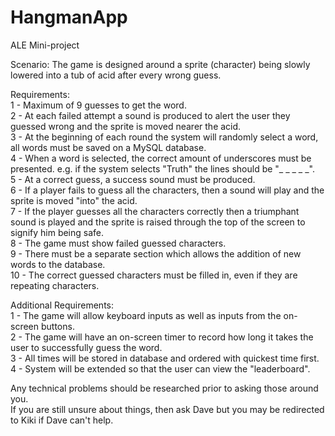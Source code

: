 # HangmanApp
ALE Mini-project

Scenario:
The game is designed around a sprite (character) being slowly lowered into a tub of acid after every wrong guess.

Requirements:<br/>
1 - Maximum of 9 guesses to get the word. <br/>
2 - At each failed attempt a sound is produced to alert the user they guessed wrong and the sprite is moved nearer the acid.<br/>
3 - At the beginning of each round the system will randomly select a word, all words must be saved on a MySQL database. <br/>
4 - When a word is selected, the correct amount of underscores must be presented. e.g. if the system selects "Truth" the lines should be "_ _ _ _ _". <br/>
5 - At a correct guess, a success sound must be produced. <br/>
6 - If a player fails to guess all the characters, then a sound will play and the sprite is moved "into" the acid. <br/>
7 - If the player guesses all the characters correctly then a triumphant sound is played and the sprite is raised through the top of the screen to signify him being safe. <br/>
8 - The game must show failed guessed characters. <br/>
9 - There must be a separate section which allows the addition of new words to the database. <br/>
10 - The correct guessed characters must be filled in, even if they are repeating characters. <br/>

Additional Requirements: <br/>
1 - The game will allow keyboard inputs as well as inputs from the on-screen buttons.<br/>
2 - The game will have an on-screen timer to record how long it takes the user to successfully guess the word. </br>
3 - All times will be stored in database and ordered with quickest time first. </br>
4 - System will be extended so that the user can view the "leaderboard". <br/>

Any technical problems should be researched prior to asking those around you. <br/>
If you are still unsure about things, then ask Dave but you may be redirected to Kiki if Dave can't help.
